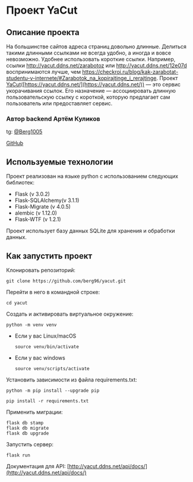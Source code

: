 # Проект YaCut 

## Описание проекта 

На большинстве сайтов адреса страниц довольно длинные. Делиться такими длинными ссылками не всегда удобно, а иногда и вовсе невозможно. 
Удобнее использовать короткие ссылки. Например, ссылки http://yacut.ddns.net/zarabotoz или http://yacut.ddns.net/12e07d воспринимаются лучше, чем https://checkroi.ru/blog/kak-zarabotat-studentu-v-internete/#Zarabotok_na_kopirajtinge_i_rerajtinge. 
Проект [YaCut](https://yacut.ddns.net/)([https://yacut.ddns.net/](https://yacut.ddns.net/)) — это сервис укорачивания ссылок. Его назначение — ассоциировать длинную пользовательскую ссылку с короткой, которую предлагает сам пользователь или предоставляет сервис. 


### Автор backend Артём Куликов

tg: [@Berg1005](https://t.me/berg1005)

[GitHub](https://github.com/berg96)

## Используемые технологии 

Проект реализован на языке python c использованием следующих библиотек:

* Flask (v 3.0.2) 
* Flask-SQLAlchemy(v 3.1.1)
* Flask-Migrate (v 4.0.5) 
* alembic (v 1.12.0) 
* Flask-WTF (v 1.2.1)

Проект использует базу данных SQLite для хранения и обработки данных. 

## Как запустить проект
Клонировать репозиторий:

```
git clone https://github.com/berg96/yacut.git
```

Перейти в него в командной строке:
```
cd yacut
```

Cоздать и активировать виртуальное окружение:

```
python -m venv venv
```

* Если у вас Linux/macOS

    ```
    source venv/bin/activate
    ```

* Если у вас windows

    ```
    source venv/scripts/activate
    ```

Установить зависимости из файла requirements.txt:

```
python -m pip install --upgrade pip

pip install -r requirements.txt
```

Применить миграции:

```
flask db stamp
flask db migrate
flask db upgrade
```

Запустить сервер:

```
flask run
```
Документация для API:
[http://yacut.ddns.net/api/docs/](http://yacut.ddns.net/api/docs/)
